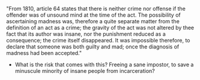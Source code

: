 "From 1810, article 64 states that there is neither crime nor offense if the offender was of unsound mind at the time of the act.
The possibility of ascertaining madness was, therefore a quite separate matter from the definition of an act as a crime; the gravity of the act was not altered by thee fact that its author was insane, nor the punishment reduced as a consequence; the crime itself disappeared. It was impossible therefore, to declare that someone was both guilty and mad; once the diagnosis of madness had been accepted."

- What is the risk that comes with this? Freeing a sane impostor, to save a minuscule minority of insane people from incarceration?